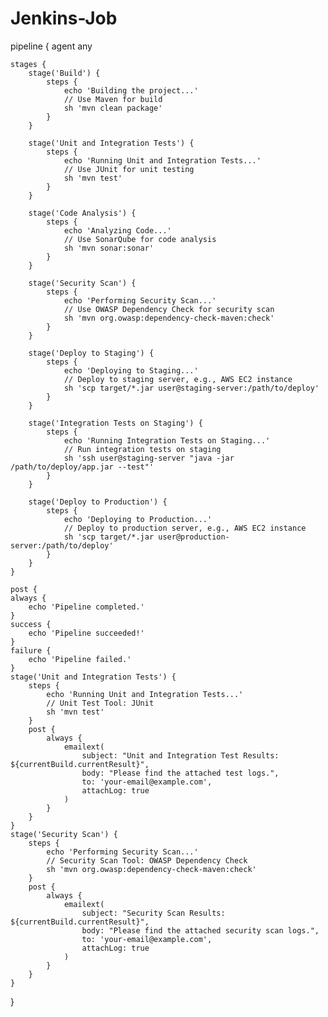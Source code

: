 # Jenkins-Job

pipeline {
    agent any

    stages {
        stage('Build') {
            steps {
                echo 'Building the project...'
                // Use Maven for build
                sh 'mvn clean package'
            }
        }

        stage('Unit and Integration Tests') {
            steps {
                echo 'Running Unit and Integration Tests...'
                // Use JUnit for unit testing
                sh 'mvn test'
            }
        }

        stage('Code Analysis') {
            steps {
                echo 'Analyzing Code...'
                // Use SonarQube for code analysis
                sh 'mvn sonar:sonar'
            }
        }

        stage('Security Scan') {
            steps {
                echo 'Performing Security Scan...'
                // Use OWASP Dependency Check for security scan
                sh 'mvn org.owasp:dependency-check-maven:check'
            }
        }

        stage('Deploy to Staging') {
            steps {
                echo 'Deploying to Staging...'
                // Deploy to staging server, e.g., AWS EC2 instance
                sh 'scp target/*.jar user@staging-server:/path/to/deploy'
            }
        }

        stage('Integration Tests on Staging') {
            steps {
                echo 'Running Integration Tests on Staging...'
                // Run integration tests on staging
                sh 'ssh user@staging-server "java -jar /path/to/deploy/app.jar --test"'
            }
        }

        stage('Deploy to Production') {
            steps {
                echo 'Deploying to Production...'
                // Deploy to production server, e.g., AWS EC2 instance
                sh 'scp target/*.jar user@production-server:/path/to/deploy'
            }
        }
    }

    post {
    always {
        echo 'Pipeline completed.'
    }
    success {
        echo 'Pipeline succeeded!'
    }
    failure {
        echo 'Pipeline failed.'
    }
    stage('Unit and Integration Tests') {
        steps {
            echo 'Running Unit and Integration Tests...'
            // Unit Test Tool: JUnit
            sh 'mvn test'
        }
        post {
            always {
                emailext(
                    subject: "Unit and Integration Test Results: ${currentBuild.currentResult}",
                    body: "Please find the attached test logs.",
                    to: 'your-email@example.com',
                    attachLog: true
                )
            }
        }
    }
    stage('Security Scan') {
        steps {
            echo 'Performing Security Scan...'
            // Security Scan Tool: OWASP Dependency Check
            sh 'mvn org.owasp:dependency-check-maven:check'
        }
        post {
            always {
                emailext(
                    subject: "Security Scan Results: ${currentBuild.currentResult}",
                    body: "Please find the attached security scan logs.",
                    to: 'your-email@example.com',
                    attachLog: true
                )
            }
        }
    }
}

